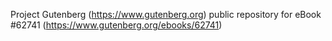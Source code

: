 Project Gutenberg (https://www.gutenberg.org) public repository for
eBook #62741 (https://www.gutenberg.org/ebooks/62741)
